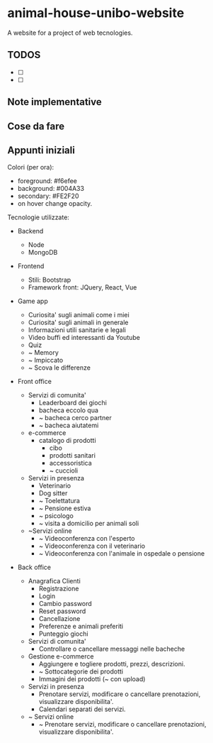 # animal-house-unibo-website
 A website for a project of web tecnologies.


## TODOS

- [ ]
- [ ]

## Note implementative

## Cose da fare


## Appunti iniziali
Colori (per ora):
- foreground: #f6efee
- background: #004A33
- secondary: #FE2F20
- on hover change opacity.

Tecnologie utilizzate:
- Backend
  - Node
  - MongoDB
- Frontend
    - Stili: Bootstrap
    - Framework front: JQuery, React, Vue

- Game app
  - Curiosita' sugli animali come i miei
  - Curiosita' sugli animali in generale
  - Informazioni utili sanitarie e legali
  - Video buffi ed interessanti da Youtube
  - Quiz
  - ~ Memory
  - ~ Impiccato
  - ~ Scova le differenze
- Front office
  - Servizi di comunita'
    - Leaderboard dei giochi
    - bacheca eccolo qua
    - ~ bacheca cerco partner
    - ~ bacheca aiutatemi
  - e-commerce
    - catalogo di prodotti
      - cibo
      - prodotti sanitari
      - accessoristica
      - ~ cuccioli
  - Servizi in presenza
    - Veterinario
    - Dog sitter
    - ~ Toelettatura
    - ~ Pensione estiva
    - ~ psicologo
    - ~ visita a domicilio per animali soli
  - ~Servizi online
    - ~ Videoconferenza con l'esperto
    - ~ Videoconferenza con il veterinario
    - ~ Videoconferenza con l'animale in ospedale o pensione
- Back office
  - Anagrafica Clienti
    - Registrazione
    - Login
    - Cambio password
    - Reset password
    - Cancellazione
    - Preferenze e animali preferiti
    - Punteggio giochi
  - Servizi di comunita'
    - Controllare o cancellare messaggi nelle bacheche
  - Gestione e-commerce
    - Aggiungere e togliere prodotti, prezzi, descrizioni.
    - ~ Sottocategorie dei prodotti
    - Immagini dei prodotti (~ con upload)
  - Servizi in presenza
    - Prenotare servizi, modificare o cancellare prenotazioni, visualizzare disponibilita'.
    - Calendari separati dei servizi.
  - ~ Servizi online
    - ~ Prenotare servizi, modificare o cancellare prenotazioni, visualizzare disponibilita'.
